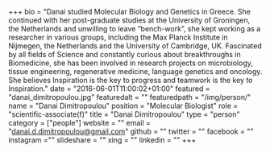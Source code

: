+++
bio = "Danai studied Molecular Biology and Genetics in Greece. She continued with her post-graduate studies at the University of Groningen, the Netherlands and unwilling to leave “bench-work”, she kept working as a researcher in various groups, including the Max Planck Institute in Nijmegen, the Netherlands and the University of Cambridge, UK. Fascinated by all fields of Science and constantly curious about breakthroughs in Biomedicine, she has been involved in research projects on microbiology, tissue engineering, regenerative medicine, language genetics and oncology. She believes Inspiration is the key to progress and teamwork is the key to Inspiration."
date = "2016-06-01T11:00:02+01:00"
featured = "danai_dimitropoulou.jpg"
featuredalt = ""
featuredpath = "/img/person/"
name = "Danai Dimitropoulou"
position = "Molecular Biologist"
role = "scientific-associate(f)"
title = "Danai Dimitropoulou"
type = "person"
category = ["people"]
website = ""
email = "danai.d.dimitropoulou@gmail.com"
github = ""
twitter = ""
facebook = ""
instagram =""
slideshare = ""
xing = ""
linkedin = ""
+++

